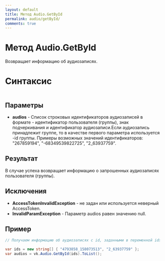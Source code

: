 ```yaml
---
layout: default
title: Метод Audio.GetById
permalink: audio/getById/
comments: true
---
```

# Метод Audio.GetById
Возвращает информацию об аудиозаписях.

# Синтаксис
```csharp

```

## Параметры
+ **audios** - Список строковых идентификаторов аудиозаписей в формате - идентификатор пользователя (группы), знак подчеркивания и идентификатор аудиозаписи.Если аудиозапись принадлежит группе, то в качестве первого параметра используется -id группы. Примеры возможных значений идентификаторов: "267859194", "-68349539822725", "2_63937759".

## Результат
В случае успеха возвращает информацию о запрошенных аудиозаписях пользователя (группы).

## Исключения
+ **AccessTokenInvalidException** - не задан или используется неверный AccessToken.
+ **InvalidParamException** - Параметр audios равен значению null.

## Пример
```csharp
// Получаем информацию об аудиозаписях с id, заданными в переменной ids.

var ids = new string[] { "4793858_158073513", "2_63937759" };
var audios = vk.Audio.GetById(ids).ToList();
```
